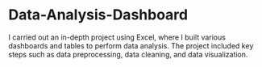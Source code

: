# Data-Analysis-Dashboard
I carried out an in-depth project using Excel, where I built various dashboards and tables to perform data analysis. The project included key steps such as data preprocessing, data cleaning, and data visualization.
